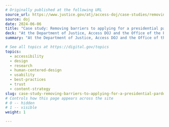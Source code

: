 ```yaml
---
# Originally published at the following URL
source_url: https://www.justice.gov/atj/access-doj/case-studies/removing-barriers-applying-presidential-pardon
source: doj
date: 2024-06-06
title: "Case study: Removing barriers to applying for a presidential pardon"
deck: "At the Department of Justice, Access DOJ and the Office of the Pardon Attorney (PARDON) partnered to simplify and streamline the presidential pardon application process. By conducting usability testing and gathering feedback, they identified key issues with the existing application, such as its complexity and length. See how redesigning the forms to be more accessible and understandable led to a more efficient process for both applicants and staff."
summary: "At the Department of Justice, Access DOJ and the Office of the Pardon Attorney (PARDON) partnered to simplify and streamline the presidential pardon application process. By conducting usability testing and gathering feedback, they identified key issues with the existing application, such as its complexity and length. See how redesigning the forms to be more accessible and understandable led to a more efficient process for both applicants and staff."

# See all topics at https://digital.gov/topics
topics:
  - accessibility
  - design
  - research
  - human-centered-design
  - usability
  - best-practices
  - trust
  - content-strategy
slug: case-study-removing-barriers-to-applying-for-a-presidential-pardon
# Controls how this page appears across the site
# 0 -- hidden
# 1 -- visible
weight: 1

---
```

